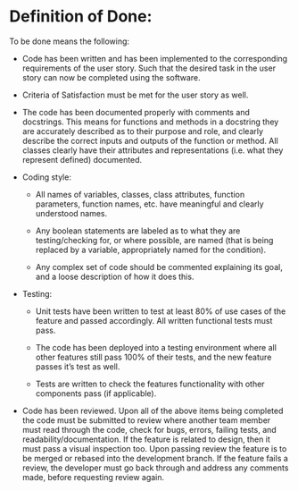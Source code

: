 # Definition of Done:
To be done means the following:

* Code has been written and has been implemented to the corresponding requirements of the user story. Such that the desired task in the user story can now be completed using the software.

* Criteria of Satisfaction must be met for the user story as well.

* The code has been documented properly with comments and docstrings. This means for functions and methods in a docstring they are accurately described as to their purpose and role, and clearly describe the correct inputs and outputs of the function or method. All classes clearly have their attributes and representations (i.e. what they represent defined) documented.

* Coding style:
  - All names of variables, classes, class attributes, function parameters, function names, etc. have meaningful and clearly understood names.

  - Any boolean statements are labeled as to what they are testing/checking for, or where possible, are named (that is being replaced by a variable, appropriately named for the condition).

  - Any complex set of code should be commented explaining its goal, and a loose description of how it does this.

* Testing:
  - Unit tests have been written to test at least 80% of use cases of the feature and passed accordingly. All written functional tests must pass.

  - The code has been deployed into a testing environment where all other features still pass 100% of their tests, and the new feature passes it’s test as well.

  - Tests are written to check the features functionality with other components pass (if applicable).  

* Code has been reviewed. Upon all of the above items being completed the code must be submitted to review where another team member must read through the code, check for bugs, errors, failing tests, and readability/documentation. If the feature is related to design, then it must pass a visual inspection too. Upon passing review the feature is to be merged or rebased into the development branch.  If the feature fails a review, the developer must go back through and address any comments made, before requesting review again.



